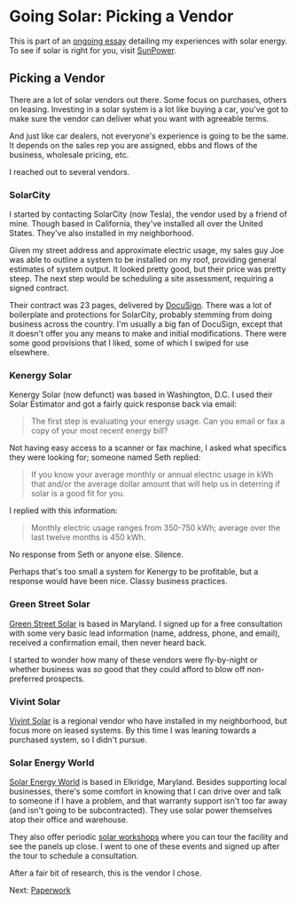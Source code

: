 <!-- title: Picking a Solar Vendor -->
<!-- categories: howto,essay -->
<!-- tags: solar -->
<!-- published: 2014-12-07T15:52:00-05:00 -->
<!-- updated: 2021-01-17T09:30:00-05:00 -->
<!-- summary: Part of the Going Solar series. There are many solar vendors to choose from. This is how I picked mine. -->

# Going Solar: Picking a Vendor

This is part of an [ongoing essay](/v2/solar/) detailing my experiences with solar energy. To see if solar is right for you, visit [SunPower](http://mbsy.co/sunpower/alexsolar).

## Picking a Vendor

There are a lot of solar vendors out there. Some focus on purchases, others on leasing. Investing in a solar system is a lot like buying a car, you've got to make sure the vendor can deliver what you want with agreeable terms.

And just like car dealers, not everyone's experience is going to be the same. It depends on the sales rep you are assigned, ebbs and flows of the business, wholesale pricing, etc.

I reached out to several vendors.

### SolarCity

I started by contacting SolarCity (now Tesla), the vendor used by a friend of mine. Though based in California, they've installed all over the United States. They've also installed in my neighborhood. 

Given my street address and approximate electric usage, my sales guy Joe was able to outline a system to be installed on my roof, providing general estimates of system output. It looked pretty good, but their price was pretty steep. The next step would be scheduling a site assessment, requiring a signed contract.

Their contract was 23 pages, delivered by [DocuSign](https://www.docusign.com/). There was a lot of boilerplate and protections for SolarCity, probably stemming from doing business across the country. I'm usually a big fan of DocuSign, except that it doesn't offer you any means to make and initial modifications. There were some good provisions that I liked, some of which I swiped for use elsewhere.

### Kenergy Solar

Kenergy Solar (now defunct) was based in Washington, D.C. I used their Solar Estimator and got a fairly quick response back via email: 

> The first step is evaluating your energy usage. Can you email or fax a copy of your most recent energy bill?

Not having easy access to a scanner or fax machine, I asked what specifics they were looking for; someone named Seth replied:

> If you know your average monthly or annual electric usage in kWh that and/or the average dollar amount that will help us in deterring if solar is a good fit for you. 

I replied with this information:

> Monthly electric usage ranges from 350-750 kWh; average over the last twelve months is 450 kWh.

No response from Seth or anyone else. Silence.

Perhaps that's too small a system for Kenergy to be profitable, but a response would have been nice. Classy business practices.

### Green Street Solar

[Green Street Solar](https://greenstreetsolar.com/) is based in Maryland. I signed up for a free consultation with some very basic lead information (name, address, phone, and email), received a confirmation email, then never heard back.

I started to wonder how many of these vendors were fly-by-night or whether business was *so* good that they could afford to blow off non-preferred prospects.

### Vivint Solar

[Vivint Solar](https://www.vivintsolar.com/) is a regional vendor who have installed in my neighborhood, but focus more on leased systems. By this time I was leaning towards a purchased system, so I didn't pursue.

### Solar Energy World

[Solar Energy World](https://www.solarenergyworld.com) is based in Elkridge, Maryland. Besides supporting local businesses, there's some comfort in knowing that I can drive over and talk to someone if I have a problem, and that warranty support isn't too far away (and isn't going to be subcontracted). They use solar power themselves atop their office and warehouse.

They also offer periodic [solar workshops](https://www.solarenergyworld.com/solar-energy-world-events/) where you can tour the facility and see the panels up close. I went to one of these events and signed up after the tour to schedule a consultation.

After a fair bit of research, this is the vendor I chose.

Next: [Paperwork](/v2/solar/solar-paperwork.html)
